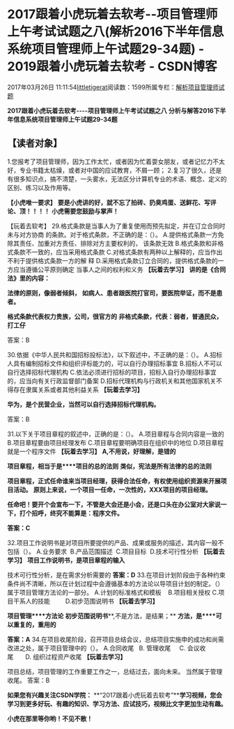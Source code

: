 
# 2017跟着小虎玩着去软考--项目管理师上午考试试题之八(解析2016下半年信息系统项目管理师上午试题29-34题) - 2019跟着小虎玩着去软考 - CSDN博客

2017年03月26日 11:11:54[littletigerat](https://me.csdn.net/littletigerat)阅读数：1599所属专栏：[解析项目管理师试题](https://blog.csdn.net/column/details/15005.html)



**2017跟着小虎玩着去软考----项目管理师上午考试试题之八**
**分析与解答2016下半年信息系统项目管理师上午试题29-34题**

## 【读者对象】

1.您报考了项目管理师，因为工作太忙，或者因为忙着耍女朋友，或者记忆力不太好，专业书籍太枯燥，或者对中国的应试教育，不屑一顾；
2.复习了很久，还是有很多知识点，搞不清楚，一头雾水，无法区分计算机专业的术语、概念、定义的区别、练习以及作用等。

**【小虎唯一要求】**
**要是小虎讲的好，就不忘了拍砖、扔臭鸡蛋、送鲜花、写评论、顶！！！！**
**小虎需要您鼓励与掌声！**

【玩着去软考】
29.格式条款是当事人为了重复使用而预先拟定，并在订立合同时未与对方协商
的条款。对于格式条款，不正确的是：（）。
A.提供格式条款一方免除其责任、加重对方责任、排除对方主要权利的，
该条款无效
B.格式条款和非格式条款不一致的，应当采用格式条款
C.对格式条款有两种以上解释的，应当作出不利于提供格式条款一方的解
释
D.采用格式条款订立合同的，提供格式条款的一方应当遵循公平原则确定
当事人之间的权利和义务
**【玩着去学习】**
**讲的是《合同法》里的内容：**

**法律的原则，像弱者倾斜，**
**如病人、患者跟医院打官司，要医院举证，而不是患者。**

**格式条款代表权力贵族，公司，很官方的**
**非格式条款，代表：弱者，普通民众，打工仔**

答案：B

30.依据《中华人民共和国招标投标法》，以下叙述中，不正确的是：（）。
A.招标人具有编制招标文件和组织评标能力的，可以自行办理招标事宜
B.招标人不可以自行选择招标代理机构
C.依法必须进行招标的项目，招标入自行办理招标事宜的，应当向有关行政监督部门备案
D.招标代理机构与行政机关和其他国家机关不得存在隶属关系或者其他利益关系
**【玩着去学习】**

**华为，是个民营企业，当然可以自行选择招标代理机构。**

答案：B

31.以下关于项目章程的叙述中，正确的是：（）。
A.项目章程与合同内容是一致的
B.项目章程要由项目经理发布
C.项目章程要明确项目在组织中的地位
D.项目章程就是一个程序文件
**【玩着去学习】**
**A,不用说，好理解，是错的**

**项目章程，相当于是****项目的总的法则**
**类似，宪法是所有法律的总的法则**

**项目章程，正式任命谁来当项目经理，获得合法任命，有权使用组织资源来开展项目活动。**
**原则上来说，一个项目一任命，一次性的，XXX项目的项目经理。**

**任命吧！要开个会宣布一下，不管是大会还是小会，还是口头在办公室对大家说一下，打个招呼，终究不能算是：程序文件。**

**答案：C**

32.项目工作说明书是对项目所要提供的产品、成果或服务的描述，其内容一般不包括（）。
A.业务要求  B.产品范围描述  C.项目目标  D.技术可行性分析
**【玩着去学习】**
**项目工作说明书，是项目章程的输入**

技术可行性分析，是在需求分析需要的
**答案：D**
33.在项目计划阶段由于各种约束条件尚不清晰，所以在计划过程中会遵循基本的方法论以导项目计划的制定。（）属于项目管理方法论的一部分。
A.计划的标准格式和模板    B.项目相关授权
C.项目干系人的技能         D.初步范围说明书
**【玩着去学习】**

**项目管理****方法论**
**初步范围说明书****,不是方法，是结果；**
**方法，是****可以重复的，重用的**

**答案：A**
34.在项目收尾阶段，召开项目总结会议，总结项目实施申的成功和尚需改进之处，属于项目管理中的（）。
A.合同收尾   B. 管理收尾     C. 会议收尾       D. 组织过程资产收尾
**【玩着去学习】**

项目总结，项目管理的工作重要工作之一，总结过去，面向未来。
当然属于管理收尾。
答案：B

**如果您有兴趣关注CSDN学院：**
**“2017跟着小虎玩着去软考”****学习视频，您会学习到更多好玩、有趣的知识、学习方法、应试技巧，视频比文字更加生动有趣。**

**小虎在那里等你哟！不见不散！**


